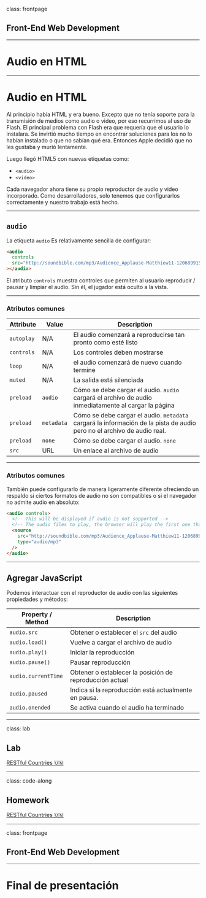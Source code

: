 class: frontpage

<div>
  <h2>Front-End Web Development</h2>
  <hr/>
  <h1>Audio en HTML</h1>
</div>

---

# Audio en HTML

Al principio había HTML y era bueno. Excepto que no tenía soporte para la transmisión de medios como audio o video, por eso recurrimos al uso de Flash. El principal problema con Flash era que requería que el usuario lo instalara. Se invirtió mucho tiempo en encontrar soluciones para los no lo habían instalado o que no sabían qué era. Entonces Apple decidió que no les gustaba y murió lentamente.

Luego llegó HTML5 con nuevas etiquetas como:

- `<audio>`
- `<video>`

Cada navegador ahora tiene su propio reproductor de audio y video incorporado. Como desarrolladores, solo tenemos que configurarlos correctamente y nuestro trabajo está hecho.

---

## `audio`

La etiqueta `audio` Es relativamente sencilla de configurar:

```html
<audio
  controls
  src="http://soundbible.com/mp3/Audience_Applause-Matthiew11-1206899159.mp3"
></audio>
```

El atributo `controls` muestra controles que permiten al usuario reproducir / pausar y limpiar el audio. Sin él, el jugador está oculto a la vista.

---

### Atributos comunes

| Attribute  | Value      | Description                                                                                                            |
| ---------- | ---------- | ---------------------------------------------------------------------------------------------------------------------- |
| `autoplay` | N/A        | El audio comenzará a reproducirse tan pronto como esté listo                                                           |
| `controls` | N/A        | Los controles deben mostrarse                                                                                          |
| `loop`     | N/A        | el audio comenzará de nuevo cuando termine                                                                             |
| `muted`    | N/A        | La salida está silenciada                                                                                              |
| `preload`  | `audio`    | Cómo se debe cargar el audio. `audio` cargará el archivo de audio inmediatamente al cargar la página                   |
| `preload`  | `metadata` | Cómo se debe cargar el audio. `metadata` cargará la información de la pista de audio pero no el archivo de audio real. |
| `preload`  | `none`     | Cómo se debe cargar el audio. `none`                                                                                   |
| `src`      | URL        | Un enlace al archivo de audio                                                                                          |

---

### Atributos comunes

También puede configurarlo de manera ligeramente diferente ofreciendo un respaldo si ciertos formatos de audio no son compatibles o si el navegador no admite audio en absoluto:

```html
<audio controls>
  <!-- This will be displayed if audio is not supported -->
  <!-- The audio files to play, the browser will play the first one that it is able -->
  <source
    src="http://soundbible.com/mp3/Audience_Applause-Matthiew11-1206899159.mp3"
    type="audio/mp3"
  />
</audio>
```

---

## Agregar JavaScript

Podemos interactuar con el reproductor de audio con las siguientes propiedades y métodos:

| **Property / Method** | **Description**                                         |
| --------------------- | ------------------------------------------------------- |
| `audio.src`           | Obtener o establecer el `src` del audio                 |
| `audio.load()`        | Vuelve a cargar el archivo de audio                     |
| `audio.play()`        | Iniciar la reproducción                                 |
| `audio.pause()`       | Pausar reproducción                                     |
| `audio.currentTime`   | Obtener o establecer la posición de reproducción actual |
| `audio.paused`        | Indica si la reproducción está actualmente en pausa.    |
| `audio.onended`       | Se activa cuando el audio ha terminado                  |

---

class: lab

## Lab

[RESTful Countries 🇺🇳]()

---

class: code-along

## Homework

[RESTful Countries 🇺🇳](https://github.com/pataruco/ga/raw/main/labs/drum-kit/drum-kit-starter-code.zip)

---

class: frontpage

<div>
  <h2>Front-End Web Development</h2>
  <hr/>
  <h1>Final de presentación</h1>
</div>
